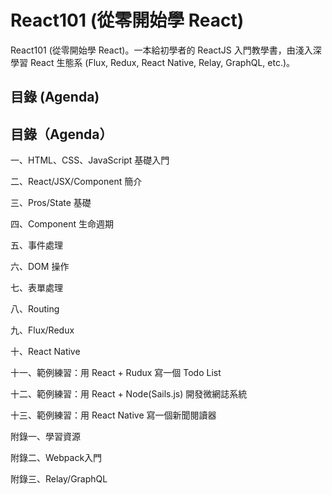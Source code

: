 # React101 (從零開始學 React)
React101 (從零開始學 React)。一本給初學者的 ReactJS 入門教學書，由淺入深學習 React 生態系 (Flux, Redux, React Native, Relay, GraphQL, etc.)。

## 目錄 (Agenda)

## 目錄（Agenda）

一、HTML、CSS、JavaScript 基礎入門

二、React/JSX/Component 簡介

三、Pros/State 基礎 

四、Component 生命週期

五、事件處理

六、DOM 操作

七、表單處理

八、Routing

九、Flux/Redux

十、React Native

十一、範例練習：用 React + Rudux 寫一個 Todo List

十二、範例練習：用 React + Node(Sails.js) 開發微網誌系統

十三、範例練習：用 React Native 寫一個新聞閱讀器

附錄一、學習資源

附錄二、Webpack入門

附錄三、Relay/GraphQL
